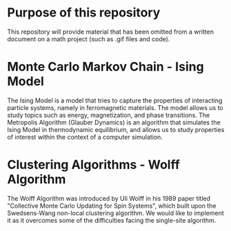 # Purpose of this repository
This repository will provide material that has been omitted from a written document on a math project (such as .gif files and code).

# Monte Carlo Markov Chain - Ising Model
The Ising Model is a model that tries to capture the properties of interacting particle systems, namely in ferromagnetic materials. The model allows us to study topics such as energy, magnetization, and phase transitions. The Metropolis Algorithm (Glauber Dynamics) is an algorithm that simulates the Ising Model in thermodynamic equilibrium, and allows us to study properties of interest within the context of a computer simulation.

# Clustering Algorithms - Wolff Algorithm

The Wolff Algorithm was introduced by Uli Wolff in his 1989 paper titled "Collective Monte Carlo Updating for Spin Systems", which built upon the Swedsens-Wang non-local clustering algorithm. We would like to implement it as it overcomes some of the difficulties facing the single-site algorithm. 
